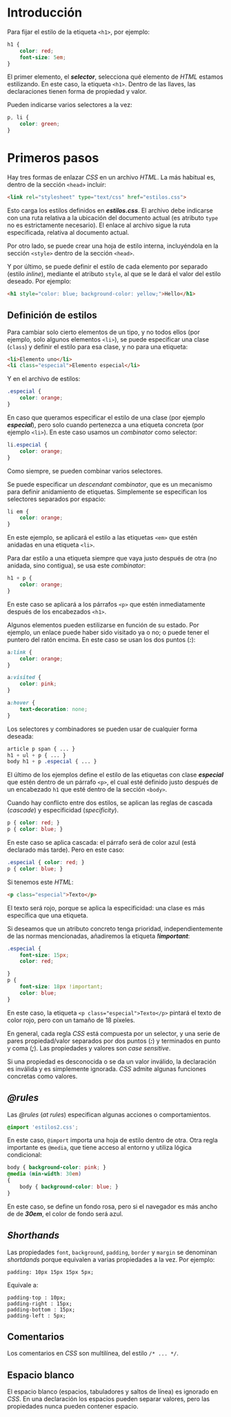 # Introducción

Para fijar el estilo de la etiqueta `<h1>`, por ejemplo:

```css
h1 {
    color: red;
    font-size: 5em;
}
```

El primer elemento, el ***selector***, selecciona qué elemento de *HTML* estamos estilizando. En este caso, la etiqueta `<h1>`. Dentro de las llaves, las declaraciones tienen forma de propiedad y valor.

Pueden indicarse varios selectores a la vez:

```css
p, li {
    color: green;
}
```

# Primeros pasos

Hay tres formas de enlazar *CSS* en un archivo *HTML*. La más habitual es, dentro de la sección `<head>` incluir:

```html
<link rel="stylesheet" type="text/css" href="estilos.css">
```

Esto carga los estilos definidos en ***estilos.css***. El archivo debe indicarse con una ruta relativa a la ubicación del documento actual (es atributo `type` no es estrictamente necesario). El enlace al archivo sigue la ruta especificada, relativa al documento actual.

Por otro lado, se puede crear una hoja de estilo interna, incluyéndola en la sección `<style>` dentro de la sección `<head>`.

Y por último, se puede definir el estilo de cada elemento por separado (estilo *inline*), mediante el atributo `style`, al que se le dará el valor del estilo deseado. Por ejemplo:

```html
<h1 style="color: blue; background-color: yellow;">Hello</h1>
```

## Definición de estilos

Para cambiar solo cierto elementos de un tipo, y no todos ellos (por ejemplo, solo algunos elementos `<li>`), se puede especificar una clase (`class`) y definir el estilo para esa clase, y no para una etiqueta:

```html
<li>Elemento uno</li>
<li class="especial">Elemento especial</li>
```

Y en el archivo de estilos:


```css
.especial {
    color: orange;
}
```
En caso que queramos especificar el estilo de una clase (por ejemplo ***especial***), pero solo cuando pertenezca a una etiqueta concreta (por ejemplo `<li>`). En este caso usamos un *combinator* como selector:

```css
li.especial {
    color: orange;
}
```

Como siempre, se pueden combinar varios selectores.

Se puede especificar un *descendant combinator*, que es un mecanismo para definir anidamiento de etiquetas. Simplemente se especifican los selectores separados por espacio:

```css
li em {
    color: orange;
}
```

En este ejemplo, se aplicará el estilo a las etiquetas `<em>` que estén anidadas en una etiqueta `<li>`.

Para dar estilo a una etiqueta siempre que vaya justo después de otra (no anidada, sino contigua), se usa este *combinator*:

```css
h1 + p {
    color: orange;
}
```

En este caso se aplicará a los párrafos `<p>` que estén inmediatamente después de los encabezados `<h1>`.

Algunos elementos pueden estilizarse en función de su estado. Por ejemplo, un enlace puede haber sido visitado ya o no; o puede tener el puntero del ratón encima. En este caso se usan los dos puntos (***:***):

```css
a:link {
    color: orange;
}

a:visited {
    color: pink;
}

a:hover {
    text-decoration: none;
}
```

Los selectores y combinadores se pueden usar de cualquier forma deseada:

```css
article p span { ... }
h1 + ul + p { ... }
body h1 + p .especial { ... }
```

El último de los ejemplos define el estilo de las etiquetas con clase ***especial*** que estén dentro de un párrafo `<p>`, el cual esté definido justo después de un encabezado `h1` que esté dentro de la sección `<body>`.

Cuando hay conflicto entre dos estilos, se aplican las reglas de cascada (*cascade*) y especificidad (*specificity*).

```css
p { color: red; }
p { color: blue; }
```

En este caso se aplica cascada: el párrafo será de color azul (está declarado más tarde). Pero en este caso:

```css
.especial { color: red; }
p { color: blue; }
```

Si tenemos este *HTML*:

```html
<p class="especial">Texto</p>
```

El texto será rojo, porque se aplica la especificidad: una clase es más específica que una etiqueta.

Si deseamos que un atributo concreto tenga prioridad, independientemente de las normas mencionadas, añadiremos la etiqueta ***!important***:

```css
.especial {
    font-size: 15px;
    color: red;

}
p {
    font-size: 18px !important;
    color: blue;
}
```

En este caso, la etiqueta `<p class="especial">Texto</p>` pintará el texto de color rojo, pero con un tamaño de 18 píxeles.

En general, cada regla *CSS* está compuesta por un selector, y una serie de pares propiedad/valor separados por dos puntos (***:***) y terminados en punto y coma (***;***). Las propiedades y valores son *case sensitive*.

Si una propiedad es desconocida o se da un valor inválido, la declaración es inválida y es simplemente ignorada. *CSS* admite algunas funciones concretas como valores.

## *@rules*

Las *@rules* (*at rules*) especifican algunas acciones o comportamientos.

```css
@import 'estilos2.css';
```

En este caso, `@import` importa una hoja de estilo dentro de otra. Otra regla importante es `@media`, que tiene acceso al entorno y utiliza lógica condicional:

```css
body { background-color: pink; }
@media (min-width: 30em)
{
    body { background-color: blue; }
}
```

En este caso, se define un fondo rosa, pero si el navegador es más ancho de de ***30em***, el color de fondo será azul.

## *Shorthands*

Las propiedades `font`, `background`, `padding`, `border` y `margin` se denominan *shortdands* porque equivalen a varias propiedades a la vez. Por ejemplo:

```
padding: 10px 15px 15px 5px;
```

Equivale a:

```
padding-top : 10px;
padding-right : 15px;
padding-bottom : 15px;
padding-left : 5px;
```

## Comentarios

Los comentarios en *CSS* son multilínea, del estilo `/* ... */`.

## Espacio blanco

El espacio blanco (espacios, tabuladores y saltos de línea) es ignorado en *CSS*. En una declaración los espacios pueden separar valores, pero las propiedades nunca pueden contener espacio.
